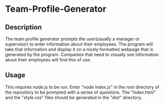 # Team-Profile-Generator

## Description

The team profile generator prompts the user(usually a manager or supervisor) to enter information about their employees. The program will take that information and display it on a nicely formatted webpage that is generated by the program.
Companies that need to visually see information about their employees will find this of use.

## Usage

This requires node.js to be run. Enter "node index.js" in the root directory of the repository to be prompted with a series of questions. The "index.html" and the "style.css" files should be generated in the "dist" directory.

